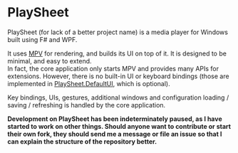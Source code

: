 PlaySheet
=========

PlaySheet (for lack of a better project name) is a media player
for Windows built using F# and WPF.

It uses [MPV](https://mpv.io/) for rendering, and builds its
UI on top of it. It is designed to be minimal, and easy to extend.  
In fact, the core application only starts MPV and provides many APIs for
extensions. However, there is no built-in UI or keyboard bindings (those
are implemented in [PlaySheet.DefaultUI](./PlaySheet.DefaultUI), which is
optional).

Key bindings, UIs, gestures, additional windows and configuration
loading / saving / refreshing is handled by the core application.

**Development on PlaySheet has been indeterminately paused, as
I have started to work on other things. Should anyone want to
contribute or start their own fork, they should send me a message
or file an issue so that I can explain the structure of the repository
better.**
